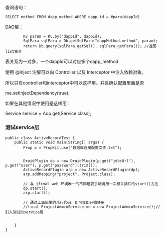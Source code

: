 查询语句：

```
SELECT method FROM dapp_method WHERE dapp_id = #para(dappId)
```

DAO层：

```
        Kv param = Kv.by("dappId", dappId);
        SqlPara sqlPara = Db.getSqlPara("dappMethod.method", param);
        return Db.query(sqlPara.getSql(), sqlPara.getPara()); //返回list集合
```

表关系为一对多，一个dappId可以对应多个dapp\_method

使用 @Inject 注解可以向 Controller 以及 Interceptor 中注入依赖对象。

所以只有controller和interceptor中可以这样用。并且确认配置里面是否

me.setInjectDependency\(true\);

如果在其他情况中使用是这样用：

Service service = Aop.get\(Service.class\);

### 测试service层

```
public class ActiveRecordTest {
    public static void main(String[] args) {
        Prop p = PropKit.use("数据库连接配置文件.txt");


        DruidPlugin dp = new DruidPlugin(p.get("jdbcUrl"), p.get("user"), p.get("password").trim());
        ActiveRecordPlugin arp = new ActiveRecordPlugin(dp);
        arp.addMapping("project", Project.class);

        // 与 jfinal web 环境唯一的不同是要手动调用一次相关插件的start()方法
        dp.start();
        arp.start();

        // 通过上面简单的几行代码，即可立即开始使用
        //final ProjectAdminService me = new ProjectAdminService();//引入测试的service层


    }
}
```



